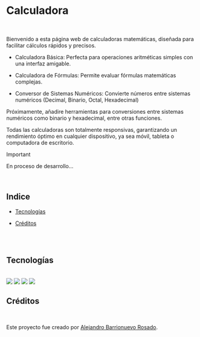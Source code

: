 # Calculadora

<br>

Bienvenido a esta página web de calculadoras matemáticas, diseñada para facilitar cálculos rápidos y precisos.

- Calculadora Básica: Perfecta para operaciones aritméticas simples con una interfaz amigable.

- Calculadora de Fórmulas: Permite evaluar fórmulas matemáticas complejas.

- Conversor de Sistemas Numéricos: Convierte números entre sistemas numéricos (Decimal, Binario, Octal, Hexadecimal)

Próximamente, añadire herramientas para conversiones entre sistemas numéricos como binario y hexadecimal, entre otras funciones.

Todas las calculadoras son totalmente responsivas, garantizando un rendimiento óptimo en cualquier dispositivo, ya sea móvil, tableta o computadora de escritorio.

> [!IMPORTANT]
> En proceso de desarrollo...
>

<br>

## Indice

<!-- - [Demo](#demo) -->
- [Tecnologías](#tecnologías)
<!-- - [Uso](#Uso) -->
- [Créditos](#Créditos)

<br>

<!-- ## Demo -->

<!-- [Enlace a la Demo.](https://minecraft-coordenadas.netlify.app/)

[![Netlify Status](https://api.netlify.com/api/v1/badges/1f9f9cda-e3e9-4f10-9be7-7ef46f51d2b0/deploy-status)](https://app.netlify.com/sites/minecraft-coordenadas/deploys)

![Captura de pantalla](/img/captura_pc.png)

![Captura de pantalla](/img/captura_pc_nether.png)

Capturas de pantalla en su versión para movil: 

- [Captura de pantalla 1.](/img/captura_movil1.jpg)
- [Captura de pantalla 2.](/img/captura_movil2.jpg)
- [Captura de pantalla 3.](/img/captura_movil3.jpg)
- [Captura de pantalla 4.](/img/captura_movil4.jpg) -->

<br>

## Tecnologías

<br>
<img src="https://img.shields.io/badge/HTML5-E34F26?style=for-the-badge&logo=html5&logoColor=white">
<img src="https://img.shields.io/badge/CSS3-1572B6?style=for-the-badge&logo=css3&logoColor=white"> 
<img src="https://img.shields.io/badge/JavaScript-323330?style=for-the-badge&logo=javascript&logoColor=F7DF1E"> 
<img src="https://img.shields.io/badge/bootstrap-%238511FA.svg?style=for-the-badge&logo=bootstrap&logoColor=white"> 

<br>


<!-- ## Uso


<br> -->


## Créditos

<br>

Este proyecto fue creado por [Alejandro Barrionuevo Rosado](https://github.com/Alejandro-BR).